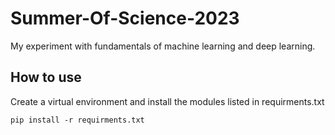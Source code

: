 # Summer-Of-Science-2023
My experiment with fundamentals of machine learning and deep learning.

## How to use
Create a virtual environment and install the modules listed in requirments.txt
```
pip install -r requirments.txt
```
